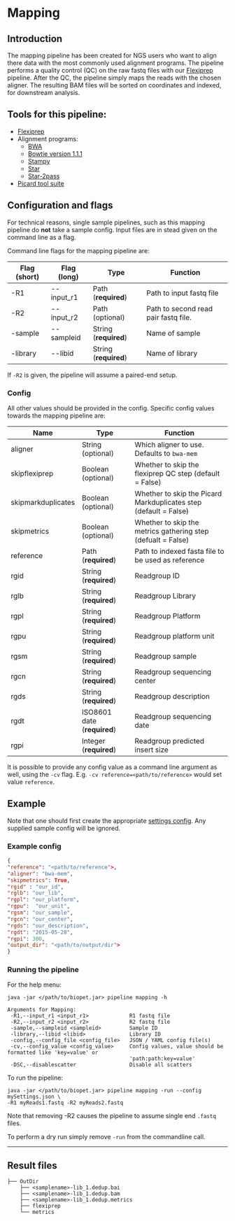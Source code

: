 # Mapping

## Introduction

The mapping pipeline has been created for NGS users who want to align there data with the most commonly used alignment programs.
The pipeline performs a quality control (QC) on the raw fastq files with our [Flexiprep](flexiprep.md) pipeline. 
After the QC, the pipeline simply maps the reads with the chosen aligner. The resulting BAM files will be sorted on coordinates and indexed, for downstream analysis.

## Tools for this pipeline:

* [Flexiprep](flexiprep.md)
* Alignment programs:
    * <a href="http://bio-bwa.sourceforge.net/bwa.shtml" target="_blank">BWA</a>
    * <a href="http://bowtie-bio.sourceforge.net/index.shtml" target="_blank">Bowtie version 1.1.1</a>
    * <a href="http://www.well.ox.ac.uk/project-stampy" target="_blank">Stampy</a>
    * <a href="https://github.com/alexdobin/STAR" target="_blank">Star</a>
    * <a href="https://github.com/alexdobin/STAR" target="_blank">Star-2pass</a>
* <a href="http://broadinstitute.github.io/picard/" target="_blank">Picard tool suite</a>

## Configuration and flags
For technical reasons, single sample pipelines, such as this mapping pipeline do **not** take a sample config.
Input files are in stead given on the command line as a flag.

Command line flags for the mapping pipeline are:

| Flag  (short)| Flag (long) | Type | Function |
| ------------ | ----------- | ---- | -------- |
| -R1 | --input_r1 | Path (**required**) | Path to input fastq file |
| -R2 | --input_r2 | Path (optional) | Path to second read pair fastq file. |
| -sample | --sampleid | String (**required**) | Name of sample |
| -library | --libid | String (**required**) | Name of library |

If `-R2` is given, the pipeline will assume a paired-end setup.

### Config

All other values should be provided in the config. Specific config values towards the mapping pipeline are:

| Name | Type | Function |
| ---- | ---- | -------- |
| aligner | String (optional) | Which aligner to use. Defaults to `bwa-mem` |
| skipflexiprep | Boolean (optional) | Whether to skip the flexiprep QC step (default = False) |
| skipmarkduplicates | Boolean (optional) | Whether to skip the Picard Markduplicates step (default = False) |
| skipmetrics | Boolean (optional) | Whether to skip the metrics gathering step (defualt = False) |
| reference | Path (**required**) | Path to indexed fasta file to be used as reference |
| rgid | String (**required**) | Readgroup ID |
| rglb | String (**required**) | Readgroup Library |
| rgpl | String (**required**) | Readgroup Platform |
| rgpu | String (**required**) | Readgroup platform unit |
| rgsm | String (**required**) | Readgroup sample |
| rgcn | String (**required**) | Readgroup sequencing center |
| rgds | String (**required**) | Readgroup description |
| rgdt | ISO8601 date (**required**) | Readgroup sequencing date |
| rgpi | Integer (**required**) | Readgroup predicted insert size |

It is possible to provide any config value as a command line argument as well, using the `-cv` flag.
E.g. `-cv reference=<path/to/reference>` would set value `reference`.

## Example

Note that one should first create the appropriate [settings config](../general/config.md).
Any supplied sample config will be ignored.

### Example config
```json
{
"reference": "<path/to/reference">,
"aligner": "bwa-mem",
"skipmetrics": True,
"rgid" : "our_id",
"rglb": "our_lib",
"rgpl": "our_platform",
"rgpu":  "our_unit",
"rgsm": "our_sample",
"rgcn": "our_center",
"rgds": "our_description",
"rgdt": "2015-05-28",
"rgpi": 300,
"output_dir": "<path/to/output/dir">
}
```


### Running the pipeline

For the help menu:
~~~
java -jar </path/to/biopet.jar> pipeline mapping -h

Arguments for Mapping:
 -R1,--input_r1 <input_r1>             R1 fastq file
 -R2,--input_r2 <input_r2>             R2 fastq file
 -sample,--sampleid <sampleid>         Sample ID
 -library,--libid <libid>              Library ID
 -config,--config_file <config_file>   JSON / YAML config file(s)
 -cv,--config_value <config_value>     Config values, value should be formatted like 'key=value' or
                                       'path:path:key=value'
 -DSC,--disablescatter                 Disable all scatters

~~~

To run the pipeline:
~~~
java -jar </path/to/biopet.jar> pipeline mapping -run --config mySettings.json \
-R1 myReads1.fastq -R2 myReads2.fastq
~~~
Note that removing -R2 causes the pipeline to assume single end `.fastq` files.

To perform a dry run simply remove `-run` from the commandline call.

----

## Result files
~~~
├── OutDir
    ├── <samplename>-lib_1.dedup.bai
    ├── <samplename>-lib_1.dedup.bam
    ├── <samplename>-lib_1.dedup.metrics
    ├── flexiprep
    └── metrics
~~~
